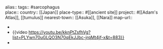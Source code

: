 alias::
tags:: #sarcophagus  
place::
country:: [[Japan]] 
place-type:: #[[ancient site]] project:: #[[Adam's Atlas]], [[tumulus]] 
nearest-town:: [[Asuka]], [[Nara]] 
map-url::

-
- {{video https://youtu.be/kknPtZsfhVg?list=PLYwn70uGLQO3N70qEkJJbc-jrqMt4jf-x&t=883}}
-